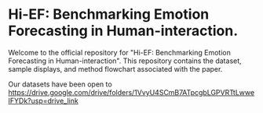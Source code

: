 # Hi-EF: Benchmarking Emotion Forecasting in Human-interaction.

Welcome to the official repository for "Hi-EF: Benchmarking Emotion Forecasting in Human-interaction". This repository contains the dataset, sample displays, and method flowchart associated with the paper.

Our datasets have been open to https://drive.google.com/drive/folders/1VvyU4SCmB7ATpcgbLGPVRTtLwweIFYDk?usp=drive_link
